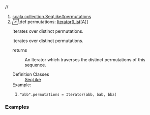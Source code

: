//
<ol>
<li><a href="https://www.scala-lang.org/api/2.12.3/scala/collection/immutable/List.html#permutations:Iterator[Repr]">scala.collection.SeqLike#permutations</a></li>
<li name="scala.collection.SeqLike#permutations" visbl="pub" class="indented0 " data-isabs="false" fullcomment="yes" group="Ungrouped"> <a id="permutations:Iterator[Repr]"></a><a id="permutations:Iterator[List[A]]"></a> <span class="permalink"> <a href="../../../scala/collection/immutable/List.html#permutations:Iterator[Repr]" title="Permalink"> <i class="material-icons"></i> </a> </span> <span class="modifier_kind"> <span class="modifier"></span> <span class="kind">def</span> </span> <span class="symbol"> <span class="name">permutations</span><span class="result">: <a href="../Iterator.html" class="extype" name="scala.collection.Iterator">Iterator</a>[<a href="" class="extype" name="scala.collection.immutable.List">List</a>[<span class="extype" name="scala.collection.immutable.List.A">A</span>]]</span> </span> <p class="shortcomment cmt">Iterates over distinct permutations.</p>
 <div class="fullcomment">
  <div class="comment cmt">
   <p>Iterates over distinct permutations. </p>
  </div>
  <dl class="paramcmts block">
   <dt>
    returns
   </dt>
   <dd class="cmt">
    <p>An Iterator which traverses the distinct permutations of this sequence.</p>
   </dd>
  </dl>
  <dl class="attributes block"> 
   <dt>
    Definition Classes
   </dt>
   <dd>
    <a href="../SeqLike.html" class="extype" name="scala.collection.SeqLike">SeqLike</a>
   </dd>
   <div class="block">
    Example: 
    <ol>
     <li class="cmt"><p><code>"abb".permutations = Iterator(abb, bab, bba)</code></p></li>
    </ol> 
   </div>
  </dl>
 </div> </li>
        </ol>


### Examples





























